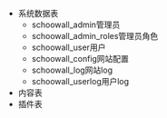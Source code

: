 - 系统数据表
    - schoowall_admin管理员
    - schoowall_admin_roles管理员角色
    - schoowall_user用户
    - schoowall_config网站配置
    - schoowall_log网站log
    - schoowall_userlog用户log
- 内容表
- 插件表